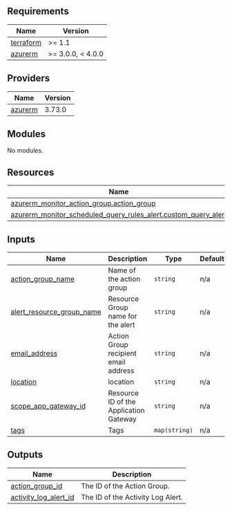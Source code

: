 ## Requirements

| Name | Version |
|------|---------|
| <a name="requirement_terraform"></a> [terraform](#requirement\_terraform) | >= 1.1 |
| <a name="requirement_azurerm"></a> [azurerm](#requirement\_azurerm) | >= 3.0.0, < 4.0.0 |

## Providers

| Name | Version |
|------|---------|
| <a name="provider_azurerm"></a> [azurerm](#provider\_azurerm) | 3.73.0 |

## Modules

No modules.

## Resources

| Name | Type |
|------|------|
| [azurerm_monitor_action_group.action_group](https://registry.terraform.io/providers/hashicorp/azurerm/latest/docs/resources/monitor_action_group) | resource |
| [azurerm_monitor_scheduled_query_rules_alert.custom_query_alert](https://registry.terraform.io/providers/hashicorp/azurerm/latest/docs/resources/monitor_scheduled_query_rules_alert) | resource |

## Inputs

| Name | Description | Type | Default | Required |
|------|-------------|------|---------|:--------:|
| <a name="input_action_group_name"></a> [action\_group\_name](#input\_action\_group\_name) | Name of the action group | `string` | n/a | yes |
| <a name="input_alert_resource_group_name"></a> [alert\_resource\_group\_name](#input\_alert\_resource\_group\_name) | Resource Group name for the alert | `string` | n/a | yes |
| <a name="input_email_address"></a> [email\_address](#input\_email\_address) | Action Group recipient email address | `string` | n/a | yes |
| <a name="input_location"></a> [location](#input\_location) | location | `string` | n/a | yes |
| <a name="input_scope_app_gateway_id"></a> [scope\_app\_gateway\_id](#input\_scope\_app\_gateway\_id) | Resource ID of the Application Gateway | `string` | n/a | yes |
| <a name="input_tags"></a> [tags](#input\_tags) | Tags | `map(string)` | n/a | yes |

## Outputs

| Name | Description |
|------|-------------|
| <a name="output_action_group_id"></a> [action\_group\_id](#output\_action\_group\_id) | The ID of the Action Group. |
| <a name="output_activity_log_alert_id"></a> [activity\_log\_alert\_id](#output\_activity\_log\_alert\_id) | The ID of the Activity Log Alert. |
